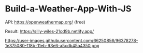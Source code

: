 # Build-a-Weather-App-With-JS

API: https://openweathermap.org/ (free)

Result: https://silly-wiles-21cd9b.netlify.app/

https://user-images.githubusercontent.com/66250856/96378278-1e375080-118b-11eb-93e6-a5cdb45a4350.png
